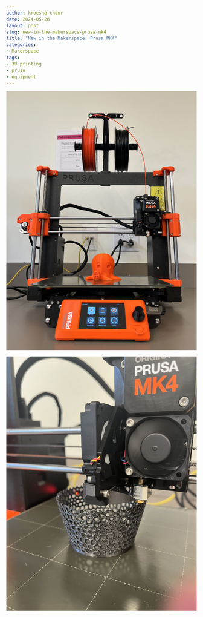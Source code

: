 ```yaml
---
author: kroesna-chour
date: 2024-05-28
layout: post
slug: new-in-the-makerspace-prusa-mk4
title: "New in the Makerspace: Prusa MK4"
categories:
- Makerspace
tags:
- 3D printing
- prusa
- equipment
---
```


![](/assets/post-media/2024-05-29-mk4/2024-05-29-mk41.jpg)



![](/assets/post-media/2024-05-29-mk4/2024-05-29-mk42.JPG)

